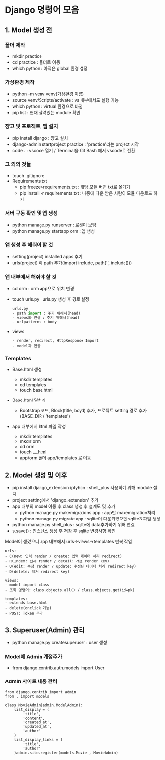 # Django 명령어 모음

## 1. Model 생성 전

### 폴더 제작

- mkdir practice
- cd practice : 폴더로 이동
- which python : 아직은 global 환경 설정

### 가상환경 제작

- python -m venv venv(가상환경 이름)
- source venv/Scripts/activate : vs 내부에서도 실행 가능
- which python : virtual 환경으로 바뀜
- pip list : 현재 깔려있는 module 확인

### 쟝고 및 프로젝트, 앱 설치

- pip install django : 쟝고 설치
- django-admin startproject practice : 'practice'라는 project 시작
- code . : vscode 열기 / Terminal을 Git Bash 에서 vscode로 전환

### 그 외의 것들

- touch .gitignore
- Requirements.txt 
  - pip freeze>requirements.txt : 해당 모듈 버젼 txt로 옮기기
  - pip install -r requirements.txt : 나중에 다운 받은 사람이 모듈 다운로드 하기

### 서버 구동 확인 및 앱 생성

- python manage.py runserver : 로켓이 보임
- python manage.py startapp orm : 앱 생성

### 앱 생성 후 해줘야 할 것

- setting(project) installed apps 추가
- urls(project) 에 path 추가(import include, path('', include()))

### 앱 내부에서 해줘야 할 것

- cd orm : orm app으로 위치 변경

- touch urls.py : urls.py 생성 후 경로 설정

  ``` urls.py 내부에서 할 것들
  urls.py
  - path import : 주기 위해서(head)
  - views와 연결 : 주기 위해서(head)
  - urlpatterns : body
  ```

- views 

  ```
  - render, redirect, HttpResponse Import
  - model과 연동
  ```

### Templates 

- Base.html 생성
  - mkdir templates
  - cd templates
  - touch base.html
- Base.html 밑처리
  
  - Bootstrap 코드, Block(title, boyd) 추가, 프로젝트 setting 경로 추가(BASE_DIR / 'templates')
- app 내부에서 html 파일 작성
  - mkdir templates
  - mkdir orm
  - cd orm
  - touch __.html
  - app/orm 폴더 app/templates 로 이동

  

## 2. Model 생성 및 이후

- pip install django_extension iptyhon : shell_plus 사용하기 위해 module 설치
- project setting에서 'django_extension' 추가
- app 내부의 model 이동 후 class 생성 후 설계도 및 추가
  - python manage.py makemigrations app : app만 makemigration처리
  - python manage.py migrate app : sqlite이 다운되있으면 sqlite3 파일 생성
- python manage.py shell_plus : sqlite에 data추가하기 위해 연결
- s.save() : 인스턴스 생성 후 저장 후 sqlite 변경사항 확인

Model이 생겼으니 app 내부에서 urls->views->templates 반복 작업

```
urls:
- C(new: 입력 render / create: 입력 데이터 처리 redirect)
- R(Index: 전체 render / detail: 개별 render key)
- U(edit: 수정 render / update: 수정된 데이터 처리 redirect key)
- D(delete: 제거 redirect key)
```

```
views:
- model import class
- 조회 명령어: class.objects.all() / class.objects.get(id=pk)
```

```
templates:
- extends base.html
- delete(onclick 기능)
- POST: Token 추가
```



## 3. Superuser(Admin) 관리

- python manage.py createsuperuser : user 생성

### Model에 Admin 계정추가

- from django.contrib.auth.models import User

### Admin 사이트 내용 관리

```
from django.contrib import admin
from . import models

class MovieAdmin(admin.ModelAdmin):
    list_display = (
        'title',
        'content',
        'created_at',
        'updated_at',
        'author'
    )
    list_display_links = (
        'title',
        'author'
    )admin.site.register(models.Movie , MovieAdmin)
```